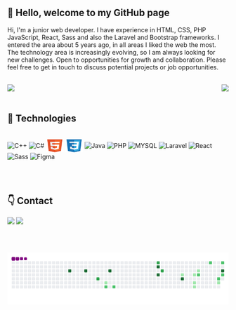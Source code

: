## 👋 Hello, welcome to my GitHub page
  Hi, I'm a junior web developer. I have experience in HTML, CSS, PHP JavaScript, React, Sass and also the Laravel and Bootstrap frameworks. I entered the area about 5 years ago, in all areas I liked the web the most.
  The technology area is increasingly evolving, so I am always looking for new challenges. Open to opportunities for growth and collaboration. Please feel free to get in touch to discuss potential projects or job opportunities.
<br><br>
<div style="display: flex; justify-content: space-between;">
  <a href="https://github.com/cesar-daniel15">
    <img height="150em" src="https://github-readme-stats.vercel.app/api?username=cesar-daniel15&show_icons=true&theme=github_dark_dimmed&include_all_commits=true&count_private=true"/>
  </a>
  
  <a href="https://github.com/cesar-daniel15">
    <img height="150em" src="https://github-readme-stats.vercel.app/api/top-langs/?username=cesar-daniel15&layout=compact&langs_count=6&theme=github_dark_dimmed"/>
  </a>
</div>

<br>
  
## 💪 Technologies
<div style="display: inline_block"><br>
  
  <img align="center" alt="C++" height="30" width="40" src="https://cdn.jsdelivr.net/gh/devicons/devicon/icons/cplusplus/cplusplus-original.svg" >
  <img align="center" alt="C#" height="30" width="40" src="https://cdn.jsdelivr.net/gh/devicons/devicon/icons/csharp/csharp-original.svg">
  <img align="center" alt="HTML" height="30" width="40" src="https://raw.githubusercontent.com/devicons/devicon/master/icons/html5/html5-original.svg">
  <img align="center" alt="CSS" height="30" width="40" src="https://raw.githubusercontent.com/devicons/devicon/master/icons/css3/css3-original.svg">
  <img align="center" alt="Java" height="30" width="40" src="https://cdn.jsdelivr.net/gh/devicons/devicon/icons/javascript/javascript-original.svg" >
  <img align="center" alt="PHP" height="30" width="40" src="https://cdn.jsdelivr.net/gh/devicons/devicon/icons/php/php-original.svg">
  <img align="center" alt="MYSQL" height="30" width="40" src="https://cdn.jsdelivr.net/gh/devicons/devicon/icons/mysql/mysql-original.svg">
  <img align="center" alt="Laravel" height="30" width="40" src="https://cdn.jsdelivr.net/gh/devicons/devicon@latest/icons/laravel/laravel-original.svg" >
  <img align="center" alt="React" height="30" width="40" src="https://cdn.jsdelivr.net/gh/devicons/devicon/icons/react/react-original.svg" /> 
  <img align="center" alt="Sass" height="30" width="40" src="https://cdn.jsdelivr.net/gh/devicons/devicon@latest/icons/sass/sass-original.svg"/>
  <img align="center" alt="Figma" height="30" width="40" src="https://cdn.jsdelivr.net/gh/devicons/devicon@latest/icons/figma/figma-original.svg"/>

</div>

<br><br>
  
## 👇 Contact
<div> 
  <a href="mailto:cesardaniel.contacto@gmail.com"><img src="https://img.shields.io/badge/-Gmail-%23333?style=for-the-badge&logo=gmail&logoColor=white" target="_blank"></a>
  <a href="https://www.linkedin.com/in/cesar-daniel15/"><img src="https://img.shields.io/badge/LinkedIn-0077B5?style=for-the-badge&logo=linkedin&logoColor=white" target="_blank"></a>
</div>

<br><br>

![snake gif](https://github.com/cesar-daniel15/cesar-daniel15/blob/output/github-contribution-grid-snake.gif)
